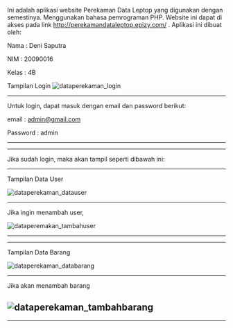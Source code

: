 Ini adalah aplikasi website Perekaman Data Leptop yang digunakan dengan semestinya. Menggunakan bahasa pemrograman PHP. Website ini dapat di akses pada link http://perekamandataleptop.epizy.com/ . Aplikasi ini dibuat oleh:

Nama  : Deni Saputra

NIM   : 20090016

Kelas : 4B


Tampilan Login
![dataperekaman_login](https://user-images.githubusercontent.com/71999780/168934000-cd335350-2c80-4950-9f04-86d29a145506.png)

----------------------------------------------------------------
Untuk login, dapat masuk dengan email dan password berikut:


email    : admin@gmail.com

Password : admin




----------------------------------------------------------------
----------------------------------------------------------------

Jika sudah login, maka akan tampil seperti dibawah ini:

----------------------------------------------------------------
Tampilan Data User


![dataperekaman_datauser](https://user-images.githubusercontent.com/71999780/168935733-1b1e0b63-353d-4d7b-8234-c70f276b6c2b.png)

----------------------------------------------------------------
Jika ingin menambah user, 

![dataperemakan_tambahuser](https://user-images.githubusercontent.com/71999780/168936290-9c3af586-ae53-4ba0-ae35-db92f1250352.png)

----------------------------------------------------------------
----------------------------------------------------------------
Tampilan Data Barang


![dataperekaman_databarang](https://user-images.githubusercontent.com/71999780/168935736-e1b80a7b-ccd6-4fbd-9fe6-b6399e0d0d90.png)

----------------------------------------------------------------
Jika akan menambah barang

![dataperekaman_tambahbarang](https://user-images.githubusercontent.com/71999780/168936293-7989451f-61f4-42c2-a951-64fecaa1c9f2.png)
----------------------------------------------------------------
----------------------------------------------------------------

